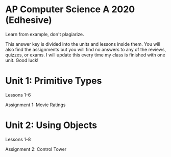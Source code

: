# AP Computer Science A 2020 (Edhesive)
Learn from example, don't plagiarize.

This answer key is divided into the units and lessons inside them. You will also find the assignments but you will find no answers to any of the reviews, quizzes, or exams. I will update this every time my class is finished with one unit. Good luck!

# Unit 1: Primitive Types

Lessons 1-6

Assignment 1: Movie Ratings
  
# Unit 2: Using Objects

Lessons 1-8

Assignment 2: Control Tower
